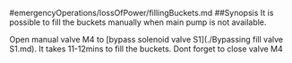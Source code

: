 #emergencyOperations/lossOfPower/fillingBuckets.md
##Synopsis
It is possible to fill the buckets manually when main pump is not available.

Open manual valve M4 to [bypass solenoid valve S1](./Bypassing fill valve S1.md). It takes 11-12mins to fill the buckets.
Dont forget to close valve M4